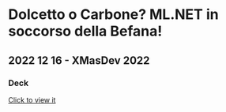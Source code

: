 # Dolcetto o Carbone? ML.NET in soccorso della Befana!
## 2022 12 16 - XMasDev 2022
### Deck

[Click to view it](https://view.officeapps.live.com/op/view.aspx?src=https%3A%2F%2Fraw.githubusercontent.com%2Frcappello%2Frcappello%2Fmain%2FEvents%2F20221216-XMasDev%2FXMASDEV2022_Dolcetto%2520o%2520Carbone.pptx&wdOrigin=BROWSELINK)
